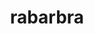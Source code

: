 ---
title: rabarbra
github: https://github.com/rabarbra
mode: dark
transition: 1s
score: 79.1
archetype:
- Badges | Tags | Icons
---